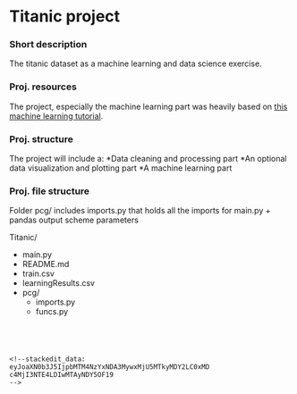 
# Titanic project

### Short description
The titanic dataset as a machine learning and data science exercise.


### Proj. resources 
The project, especially the machine learning part was heavily based on [this machine learning tutorial](https://machinelearningmastery.com/machine-learning-in-python-step-by-step/).

### Proj. structure

The project will include a:
*Data cleaning and processing part
*An optional data visualization and plotting part
*A machine learning part

### Proj. file structure
Folder pcg/ includes imports.py that holds all the imports for main.py + pandas output scheme parameters

Titanic/
* main.py             
* README.md
* train.csv
* learningResults.csv
* pcg/
  * imports.py
  * funcs.py


```




<!--stackedit_data:
eyJoaXN0b3J5IjpbMTM4NzYxNDA3MywxMjU5MTkyMDY2LC0xMD
c4MjI3NTE4LDIwMTAyNDY5OF19
-->
